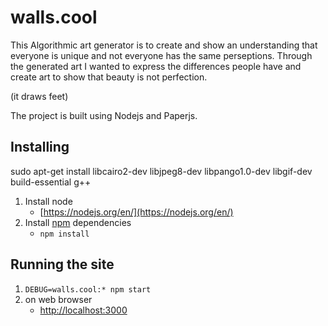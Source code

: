 # walls.cool

This Algorithmic art generator is to create and show an understanding that everyone is unique and not everyone has the same perseptions. 
Through the generated art I wanted to express the differences people have and create art to show that beauty is not perfection.

(it draws feet)

The project is built using Nodejs and Paperjs.
## Installing
sudo apt-get install libcairo2-dev libjpeg8-dev libpango1.0-dev libgif-dev build-essential g++
1. Install node
    * [https://nodejs.org/en/](https://nodejs.org/en/)
1. Install [npm](https://www.npmjs.org) dependencies
    * `npm install`

## Running the site
1. `DEBUG=walls.cool:* npm start`
1. on web browser 
   * [http://localhost:3000](http://localhost:3000)


